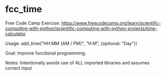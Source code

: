 # fcc_time

Free Code Camp Exercise:
https://www.freecodecamp.org/learn/scientific-computing-with-python/scientific-computing-with-python-projects/time-calculator

Usage: add_time("HH:MM {AM / PM}", "H:M", {optional: "Day"})

Goal: Improve functional programming.

Notes: Intentionally avoids use of ALL imported libraries and assumes
    correct input